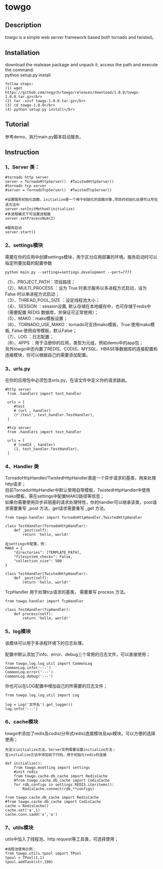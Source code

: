 # towgo

## Description</br>
towgo is a simple web server framework based both tornado and twisted。

## Installation</br>
download the realease package and unpack it, access the path and execute the command:</br>
python setup.py install

    follow steps:
    (1) wget https://github.com/nxgych/towgo/releases/download/1.0.0/towgo-1.0.0.tar.gz</br>
    (2) tar -xzvf towgo-1.0.0.tar.gz</br>
    (3) cd towgo-1.0.0</br>
    (4) python setup.py install</br>

## Tutorial</br>
参考demo，执行main.py脚本启动服务。
 
## Instruction</br>    
### 1、Server 类：</br>

    #tornado http server
    server = TornadoHttpServer()  #TwistedHttpServer()
    #tornado tcp server
    #server = TornadoTcpServer()  #TwistedTcpServer()
    
    #设置服务初始化函数，initialize是一个用于初始化的函数对象,项目的初始化处理可以写在该方法中
    server.setInitMethod(initialize) 
    #多进程模式下可设置进程数
    server.setProcessNum(2)
    
    #服务启动
    server.start()   

### 2、settings模块</br>
需要在你的应用中创建settings模块，用于区分应用部署的环境。服务启动时可以指定所要加载的配置参数</br>

	python main.py --settings=settings.development --port=7777
	
（1）、PROJECT_PATH：项目路径；</br>
（2）、MULTI_PROCESS	 ：设为 True 时表示服务以多进程方式启动，设为 False 时以单进程方式启动；</br>
（3）、THREAD_POOL_SIZE ：设定线程池大小；</br>
（4）、SESSION ：session设置, 默认存储在本地缓存中，也可存储于redis中（需要配置 REDIS 数据库，并保证可正常使用）；</br>
（5）、MAKO：mako模板设置；</br>
（6）、TORNADO_USE_MAKO：tornado可支持mako模板，True:使用mako模板, False:使用自带模板，默认False；</br>
（7）、LOG ：日志配置；</br>
（8）、APPS ：用于注册你的应用，类型为元组，例如demo中的app包；</br>
 另外towgo中还内置了REDIS、CODIS、MYSQL、HBASE等数据库的连接配置和连接模块，你可以根据自己的需要添加配置。

### 3、urls.py</br>
在你的应用包中必须包含urls.py，在该文件中定义你的请求路由。</br>

    #http server
	 from .handlers import test_handler
	
	 urls = [
	    #test 
	    # (url , handler)   
	    (r'/test', test_handler.TestHandler),
	 ]
	
	 #tcp server
	 from .handlers import test_handler
	
	 urls = [
	    # (cmdId , handler)    
	    (1, test_handler.TestHandler),       
	 ]	

### 4、Handler 类</br>
TornadoHttpHandler/TwistedHttpHandler类是一个异步请求的基类，用来处理http请求；</br>
目前TornadoHttpHandler中默认使用自带模板，TwistedHttpHandler中使用mako模板，需在settings中配置MAKO路径等信息；</br>
如果你需要使用异步非阻塞的请求处理特性，你的handler可以继承该类，post请求需要重写 _post 方法，get请求需要重写 _get 方法。</br>

	from towgo.handler import TornadoHttpHandler,TwistedHttpHandler
	
	class TestHandler(TornadoHttpHandler):  
	    def _post(self):
	    	return 'hello, world!'

    在settings中配置，例：
	MAKO = {
	    "directories": [TEMPLATE_PATH], 
	    "filesystem_checks": False,
	    "collection_size": 500        
	}
	
	class TestHandler(TwistedHttpHandler):  
	    def _post(self):
	    	return 'hello, world!'
	    		    	
TcpHandler 用于处理tcp请求的基类， 需要重写 process 方法。</br>	 
 
	from towgo.handler import TcpHandler
	
	class TestHandler(TcpHandler):  
	    def process(self):
	    	return 'hello, world!' 	
	    	
### 5、log模块</br>
该模块可以用于多进程环境下的日志处理。</br>	    	
配置中默认添加了info、error、debug三个常用的日志文件，可以直接使用；</br>

	from towgo.log.log_util import CommonLog
	CommonLog.info('---')
	CommonLog.error('---')
	CommonLog.debug('---')
	
你也可以在LOG配置中增加自己的所需要的日志文件；</br>

	from towgo.log.log_util import Log
	
    log = Log('文件名').get_logger()
    log.info('---')	

### 6、cache模块</br>
towgo中添加了redis及codis(分布式redis)连接模块及api模块，可以方便的选择使用；</br>

	先定义initialize方法，Server实例需要设置initialize方法；
	在initialize方法中添加如下代码，用于初始化redis的连接
	
	def initialize():
	    from towgo.msetting import settings
		#init redis
	    from towgo.cache.db_cache import RedisCache  
	    #from towgo.cache.db_cache import CodisCache 
	    for rdb,configs in settings.REDIS.iteritems():
	        RedisCache.connect(rdb,**configs)   
	        
	from towgo.cache.db_cache import RedisCache  
    #from towgo.cache.db_cache import CodisCache   
	cache = RedisCache()
	cache.set('a',1) 
	cache.conn.sadd('x','a')

### 7、utils模块</br>
utils中加入了线程池、http request等工具类，可选择使用；</br>	

    #线程池使用示例：
	from towgo.utils.tpool import TPool 
    tpool = TPool(1,1)  
    tpool.addTask(str,100)
   


